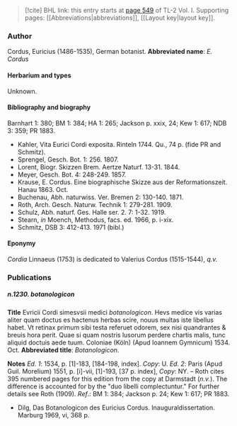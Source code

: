> [!cite] BHL link: this entry starts at [page 549](https://www.biodiversitylibrary.org/page/33120680) of TL-2 Vol. I.
> Supporting pages: [[Abbreviations|abbreviations]], [[Layout key|layout key]].

### Author

Cordus, Euricius (1486-1535), German botanist. 
**Abbreviated name**: *E. Cordus*

#### Herbarium and types

Unknown.

#### Bibliography and biography

Barnhart 1: 380; BM 1: 384; HA 1: 265; Jackson p. xxix, 24; Kew 1: 617; NDB 3: 359; PR 1883.
- Kahler, Vita Eurici Cordi exposita. Rinteln 1744. Qu., 74 p. (fide PR and Schmitz).
- Sprengel, Gesch. Bot. 1: 256. 1807.
- Lorent, Biogr. Skizzen Brem. Aertze Naturf. 13-31. 1844.
- Meyer, Gesch. Bot. 4: 248-249. 1857.
- Krause, E. Cordus. Eine biographische Skizze aus der Reformationszeit. Hanau 1863. Oct.
- Buchenau, Abh. naturwiss. Ver. Bremen 2: 130-140. 1871.
- Roth, Arch. Gesch. Naturw. Technik 1: 279-281. 1909.
- Schulz, Abh. naturf. Ges. Halle ser. 2. 7: 1-32. 1919.
- Stearn, *in* Moench, Methodus, facs. ed. 1966, p. i-xix.
- Schmitz, DSB 3: 412-413. 1971 (bibl.)

#### Eponymy

*Cordia* Linnaeus (1753) is dedicated to Valerius Cordus (1515-1544), *q.v.*

### Publications

##### n.1230. botanologicon

**Title**
Evricii Cordi simesvsii medici *botanologicon*. Hevs medice vis varias aliter quam doctus es hactenus herbas scire, nouus multas iste libellus habet. Vt retinax primum sibi testa referuet odorem, sex nisi quandrantes & breuis hora perit. Quae si quam nostris lusorum perdere chartis malis, tunc aliquid doctuis aede tuum. Coloniae (Köln) (Apud Ioannem Gymnicum) 1534. Oct.
**Abbreviated title**: *Botanologicon*.

**Notes**
*Ed. 1*: 1534, p. \[1\]-183, \[184-198, index\]. *Copy*: U.
*Ed. 2*: Paris (Apud Guil. Morelium) 1551, p. \[i\]-vii, \[1\]-193, \[37 p. index\], *Copy*: NY. – Roth cites 395 numbered pages for this edition from the copy at Darmstadt (*n.v.*). The difference is accounted for by the "duo libelli complectuntur." For further details see Roth (1909).
*Ref*.: BM 1: 384; Jackson p. 24; Kew 1: 617; PR 1883.
- Dilg, Das Botanologicon des Euricius Cordus. Inauguraldissertation. Marburg 1969, vi, 368 p.

